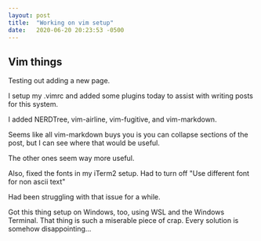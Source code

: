 ```yaml
---
layout: post
title:  "Working on vim setup"
date:   2020-06-20 20:23:53 -0500
---
```

## Vim things

Testing out adding a new page.

I setup my .vimrc and added some plugins today to assist with writing posts for this system.

I added NERDTree, vim-airline, vim-fugitive, and vim-markdown.

Seems like all vim-markdown buys you is you can collapse sections of the post,
but I can see where that would be useful.

The other ones seem way more useful.

Also, fixed the fonts in my iTerm2 setup. Had to turn off "Use different font for non ascii text"

Had been struggling with that issue for a while.

Got this thing setup on Windows, too, using WSL and the Windows Terminal. That thing is such a miserable piece of crap. Every solution is somehow disappointing...


